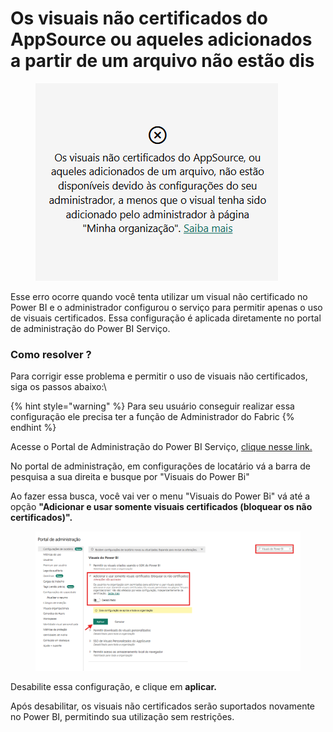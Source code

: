 # Os visuais não certificados do AppSource ou aqueles adicionados a partir de um arquivo não estão dis

<figure><img src="../../.gitbook/assets/image (2) (1) (1).png" alt=""><figcaption></figcaption></figure>

Esse erro ocorre quando você tenta utilizar um visual não certificado no Power BI e o administrador configurou o serviço para permitir apenas o uso de visuais certificados. Essa configuração é aplicada diretamente no portal de administração do Power BI Serviço.

### Como resolver ?

Para corrigir esse problema e permitir o uso de visuais não certificados, siga os passos abaixo:\


{% hint style="warning" %}
Para seu usuário conseguir realizar essa configuração ele precisa ter a função de Administrador do Fabric
{% endhint %}

Acesse o Portal de Administração do Power BI Serviço, [clique nesse link.](https://app.powerbi.com/admin-portal/tenantSettings?experience=power-bi)

No portal de administração, em configurações de locatário vá a barra de pesquisa a sua direita e busque por "Visuais do Power Bi"

Ao fazer essa busca, você vai ver o menu "Visuais do Power Bi" vá até a opção **"Adicionar e usar somente visuais certificados (bloquear os não certificados)".**

<figure><img src="../../.gitbook/assets/image (3) (1) (1).png" alt=""><figcaption></figcaption></figure>

Desabilite essa configuração, e clique em **aplicar.**

Após desabilitar, os visuais não certificados serão suportados novamente no Power BI, permitindo sua utilização sem restrições.

